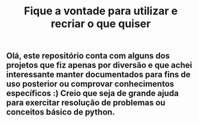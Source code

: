 <header><h1>Fique a vontade para utilizar e recriar o que quiser</h1></header>
<h2>Olá, este repositório conta com alguns dos projetos que fiz apenas por diversão e que achei interessante manter documentados para fins de
  uso posterior ou comprovar conhecimentos específicos :) Creio que seja de grande ajuda para exercitar resolução de problemas ou conceitos básico de python. </h2>
